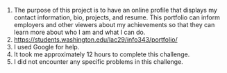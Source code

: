 1.	The purpose of this project is to have an online profile that displays my contact information,
	bio, projects, and resume. This portfolio can inform employers and other viewers about my achievements
	so that they can learn more about who I am and what I can do.
2.	https://students.washington.edu/lac29/info343/portfolio/
3.	I used Google for help.
4.	It took me approximately 12 hours to complete this challenge.
5.	I did not encounter any specific problems in this challenge.
